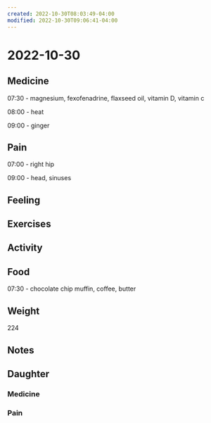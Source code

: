 ```yaml
---
created: 2022-10-30T08:03:49-04:00
modified: 2022-10-30T09:06:41-04:00
---
```


# 2022-10-30

## Medicine

07:30 - magnesium, fexofenadrine, flaxseed oil, vitamin D, vitamin c

08:00 - heat

09:00 - ginger

## Pain

07:00 - right hip

09:00 - head, sinuses

## Feeling


## Exercises


## Activity


## Food

07:30 - chocolate chip muffin, coffee, butter 

## Weight

224

## Notes

## Daughter


### Medicine


### Pain
